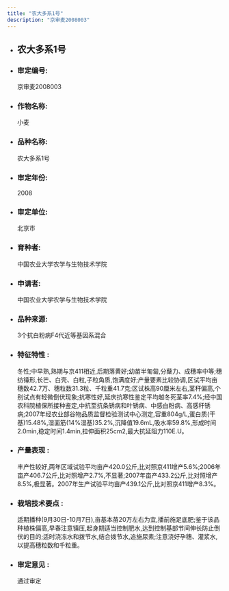 ```yaml
---
title: "农大多系1号"
description: "京审麦2008003"
---
```

* ## 农大多系1号
* ###  审定编号:  
   京审麦2008003

*  ### 作物名称:  
   小麦

*   ###  品种名称: 
    农大多系1号

*   ### 审定年份: 
    2008

*   ### 审定单位:  
    北京市

*   ### 育种者:  
    中国农业大学农学与生物技术学院

*   ### 申请者:  
    中国农业大学农学与生物技术学院

*   ### 品种来源:  
    3个抗白粉病F4代近等基因系混合

*   ### 特征特性 : 
    冬性;中早熟,熟期与京411相近,后期落黄好;幼苗半匍匐,分蘖力、成穗率中等;穗纺锤形,长芒、白壳、白粒,子粒角质,饱满度好;产量要素比较协调,区试平均亩穗数42.7万、穗粒数31.3粒、千粒重41.7克;区试株高90厘米左右,茎秆偏高,个别试点有轻微倒伏现象;抗寒性好,延庆抗寒性鉴定平均越冬死茎率7.4%;经中国农科院植保所接种鉴定,中抗至抗条锈病和叶锈病、中感白粉病、高感秆锈病;2007年经农业部谷物品质监督检验测试中心测定,容重804g/L,蛋白质(干基)15.48%,湿面筋(14%湿基)35.2%,沉降值19.6mL,吸水率59.8%,形成时间2.0min,稳定时间1.4min,拉伸面积25cm2,最大抗延阻力110E.U。

*   ### 产量表现 : 
    丰产性较好,两年区域试验平均亩产420.0公斤,比对照京411增产5.6%;2006年亩产406.7公斤,比对照增产2.7%,不显著;2007年亩产433.2公斤,比对照增产8.5%,极显著。2007年生产试验平均亩产439.1公斤,比对照京411增产8.3%。

*   ### 栽培技术要点 : 
    适期播种(9月30日-10月7日),亩基本苗20万左右为宜,播前施足底肥;鉴于该品种植株偏高,早春注意镇压,起身期适当控制肥水,达到控制基部节间伸长防止倒伏的目的;适时浇冻水和拨节水,结合拨节水,追施尿素;注意浇好孕穗、灌浆水,以提高穗粒数和千粒重。

*   ### 审定意见 : 
    通过审定
